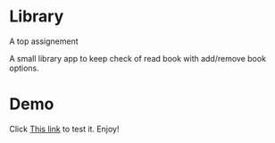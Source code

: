 # Library
A top assignement

A small library app to keep check of read book with add/remove book options.

# Demo

Click <a href="">This link<a> to test it. Enjoy!

